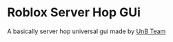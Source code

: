 # Roblox Server Hop GUi
A basically server hop universal gui made by [UnB Team](https://discord.com/invite/9QDNKyYKFk)
